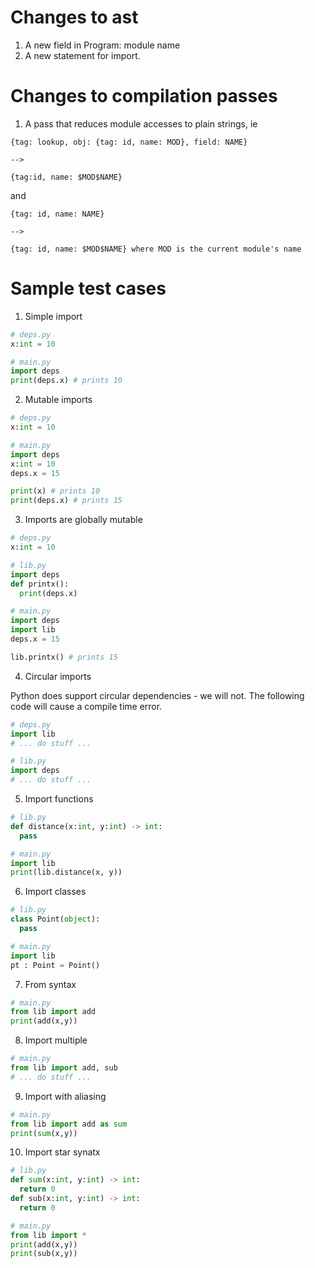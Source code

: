 # Changes to ast

1. A new field in Program: module name
2. A new statement for import.

# Changes to compilation passes

1. A pass that reduces module accesses to plain strings, ie

```
{tag: lookup, obj: {tag: id, name: MOD}, field: NAME}

-->

{tag:id, name: $MOD$NAME}
```

and

```
{tag: id, name: NAME}

-->

{tag: id, name: $MOD$NAME} where MOD is the current module's name

```

# Sample test cases


1. Simple import

```python
# deps.py
x:int = 10

# main.py
import deps
print(deps.x) # prints 10
```


2. Mutable imports

```python
# deps.py
x:int = 10

# main.py
import deps
x:int = 10
deps.x = 15

print(x) # prints 10
print(deps.x) # prints 15
```


3. Imports are globally mutable

```python
# deps.py
x:int = 10

# lib.py
import deps
def printx():
  print(deps.x)

# main.py
import deps
import lib
deps.x = 15

lib.printx() # prints 15
```


4. Circular imports

Python does support circular dependencies - we will not.
The following code will cause a compile time error.

```python
# deps.py
import lib
# ... do stuff ...

# lib.py
import deps
# ... do stuff ...

```


5. Import functions

```python
# lib.py
def distance(x:int, y:int) -> int:
  pass

# main.py
import lib
print(lib.distance(x, y))
```


6. Import classes

```python
# lib.py
class Point(object):
  pass

# main.py
import lib
pt : Point = Point()
```


7. From syntax

```python
# main.py
from lib import add
print(add(x,y))
```


8. Import multiple

```python
# main.py
from lib import add, sub
# ... do stuff ...
```


9. Import with aliasing

```python
# main.py
from lib import add as sum
print(sum(x,y))
```


10. Import star synatx

```python
# lib.py
def sum(x:int, y:int) -> int:
  return 0
def sub(x:int, y:int) -> int:
  return 0

# main.py
from lib import *
print(add(x,y))
print(sub(x,y))
```
